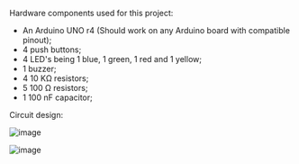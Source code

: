 Hardware components used for this project:

* An Arduino UNO r4 (Should work on any Arduino board with compatible pinout);
* 4 push buttons;
* 4 LED's being 1 blue, 1 green, 1 red and 1 yellow;
* 1 buzzer;
* 4 10 KΩ resistors;
* 5 100 Ω resistors;
* 1 100 nF capacitor;

Circuit design:

![image](https://github.com/user-attachments/assets/67555b21-d1f3-4185-9b5b-c85cbcab81e0)

![image](https://github.com/user-attachments/assets/8f7277ef-f41f-4c66-b3ae-b1a42ff37b00)
